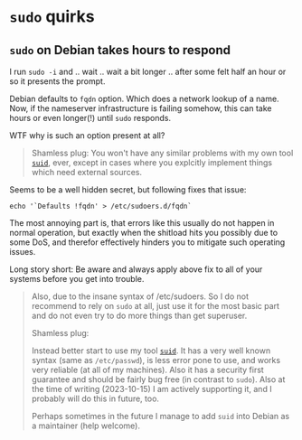 # `sudo` quirks

## `sudo` on Debian takes hours to respond

I run `sudo -i` and .. wait .. wait a bit longer .. after some felt half an hour or so it presents the prompt.

Debian defaults to `fqdn` option.  Which does a network lookup of a name.
Now, if the nameserver infrastructure is failing somehow, this can take hours or even longer(!) until `sudo` responds.

WTF why is such an option present at all?

> Shamless plug:  You won't have any similar problems with my own tool [`suid`](https://github.com/hilbix/suid),
> ever, except in cases where you explcitly implement things which need external sources.

Seems to be a well hidden secret, but following fixes that issue:

```
echo '`Defaults !fqdn' > /etc/sudoers.d/fqdn`
```

The most annoying part is, that errors like this usually do not happen in normal operation,
but exactly when the shitload hits you possibly due to some DoS,
and therefor effectively hinders you to mitigate such operating issues.

Long story short:  Be aware and always apply above fix to all of your systems before you get into trouble.

> Also, due to the insane syntax of /etc/sudoers.  So I do not recommend to rely on `sudo` at all,
> just use it for the most basic part and do not even try to do more things than get superuser.
> 
> Shamless plug:
> 
> Instead better start to use my tool [`suid`](https://github.com/hilbix/suid).
> It has a very well known syntax (same as `/etc/passwd`),
> is less error pone to use, and works very reliable (at all of my machines).
> Also it has a security first guarantee and should be fairly bug free (in contrast to `sudo`).
> Also at the time of writing (2023-10-15) I am actively supporting it, and I probably will do this in future, too.
>
> Perhaps sometimes in the future I manage to add `suid` into Debian as a maintainer (help welcome).


